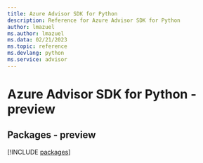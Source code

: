 ```yaml
---
title: Azure Advisor SDK for Python
description: Reference for Azure Advisor SDK for Python
author: lmazuel
ms.author: lmazuel
ms.data: 02/21/2023
ms.topic: reference
ms.devlang: python
ms.service: advisor
---
```

# Azure Advisor SDK for Python - preview
## Packages - preview
[!INCLUDE [packages](advisor-index.md)]